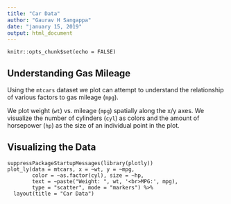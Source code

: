 ```yaml
---
title: "Car Data"
author: "Gaurav H Sangappa"
date: "january 15, 2019"
output: html_document
---
```


```{r setup, include=FALSE}
knitr::opts_chunk$set(echo = FALSE)
```

## Understanding Gas Mileage

Using the `mtcars` dataset we plot can attempt to understand the relationship
of various factors to gas mileage (`mpg`).

We plot weight (`wt`) vs. mileage (`mpg`) spatially along the x/y axes. We 
visualize the number of cylinders (`cyl`) as colors and the amount of
horsepower (`hp`) as the size of an individual point in the plot.

## Visualizing the Data

```{r plot, echo=FALSE}
suppressPackageStartupMessages(library(plotly))
plot_ly(data = mtcars, x = ~wt, y = ~mpg, 
        color = ~as.factor(cyl), size = ~hp,
        text = ~paste("Weight: ", wt, '<br>MPG:', mpg),
        type = "scatter", mode = "markers") %>%
  layout(title = "Car Data")
```
